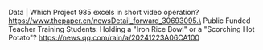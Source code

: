 Data | Which Project 985 excels in short video operation? https://www.thepaper.cn/newsDetail_forward_30693095.\
Public Funded Teacher Training Students: Holding a "Iron Rice Bowl" or a "Scorching Hot Potato"? https://news.qq.com/rain/a/20241223A06CA100

